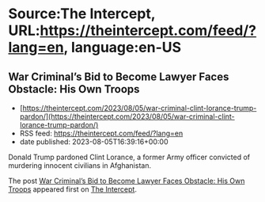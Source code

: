 # Source:The Intercept, URL:https://theintercept.com/feed/?lang=en, language:en-US

## War Criminal’s Bid to Become Lawyer Faces Obstacle: His Own Troops
 - [https://theintercept.com/2023/08/05/war-criminal-clint-lorance-trump-pardon/](https://theintercept.com/2023/08/05/war-criminal-clint-lorance-trump-pardon/)
 - RSS feed: https://theintercept.com/feed/?lang=en
 - date published: 2023-08-05T16:39:16+00:00

<p>Donald Trump pardoned Clint Lorance, a former Army officer convicted of murdering innocent civilians in Afghanistan.</p>
<p>The post <a href="https://theintercept.com/2023/08/05/war-criminal-clint-lorance-trump-pardon/" rel="nofollow">War Criminal’s Bid to Become Lawyer Faces Obstacle: His Own Troops</a> appeared first on <a href="https://theintercept.com" rel="nofollow">The Intercept</a>.</p>

